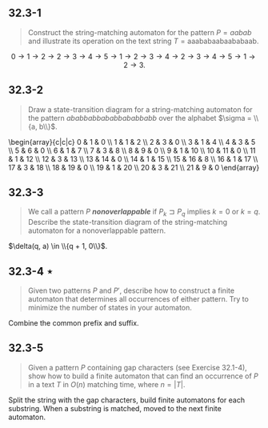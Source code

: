 ## 32.3-1

> Construct the string-matching automaton for the pattern $P = aabab$ and illustrate its operation on the text string $T = \text{aaababaabaababaab}$.

$$0 \rightarrow 1 \rightarrow 2 \rightarrow 2 \rightarrow 3 \rightarrow 4 \rightarrow 5 \rightarrow 1 \rightarrow 2 \rightarrow 3 \rightarrow 4 \rightarrow 2 \rightarrow 3 \rightarrow 4 \rightarrow 5 \rightarrow 1 \rightarrow 2 \rightarrow 3.$$

## 32.3-2

> Draw a state-transition diagram for a string-matching automaton for the pattern
$ababbabbababbababbabb$ over the alphabet $\sigma = \\{a, b\\}$.

\begin{array}{c|c|c}
 0 &  1 &  0 \\\\
 1 &  1 &  2 \\\\
 2 &  3 &  0 \\\\
 3 &  1 &  4 \\\\
 4 &  3 &  5 \\\\
 5 &  6 &  0 \\\\
 6 &  1 &  7 \\\\
 7 &  3 &  8 \\\\
 8 &  9 &  0 \\\\
 9 &  1 & 10 \\\\
10 & 11 &  0 \\\\
11 &  1 & 12 \\\\
12 &  3 & 13 \\\\
13 & 14 &  0 \\\\
14 &  1 & 15 \\\\
15 & 16 &  8 \\\\
16 &  1 & 17 \\\\
17 &  3 & 18 \\\\
18 & 19 &  0 \\\\
19 &  1 & 20 \\\\
20 &  3 & 21 \\\\
21 &  9 &  0
\end{array}

## 32.3-3

> We call a pattern $P$ __*nonoverlappable*__ if $P_k \sqsupset P_q$ implies $k = 0$ or $k = q$. Describe the state-transition diagram of the string-matching automaton for a nonoverlappable pattern.

$\delta(q, a) \in \\{q + 1, 0\\}$.

## 32.3-4 $\star$

> Given two patterns $P$ and $P'$, describe how to construct a finite automaton that determines all occurrences of either pattern. Try to minimize the number of states in your automaton.

Combine the common prefix and suffix.

## 32.3-5

> Given a pattern $P$ containing gap characters (see Exercise 32.1-4), show how to build a finite automaton that can find an occurrence of $P$ in a text $T$ in $O(n)$ matching time, where $n = |T|$.

Split the string with the gap characters, build finite automatons for each substring. When a substring is matched, moved to the next finite automaton.
